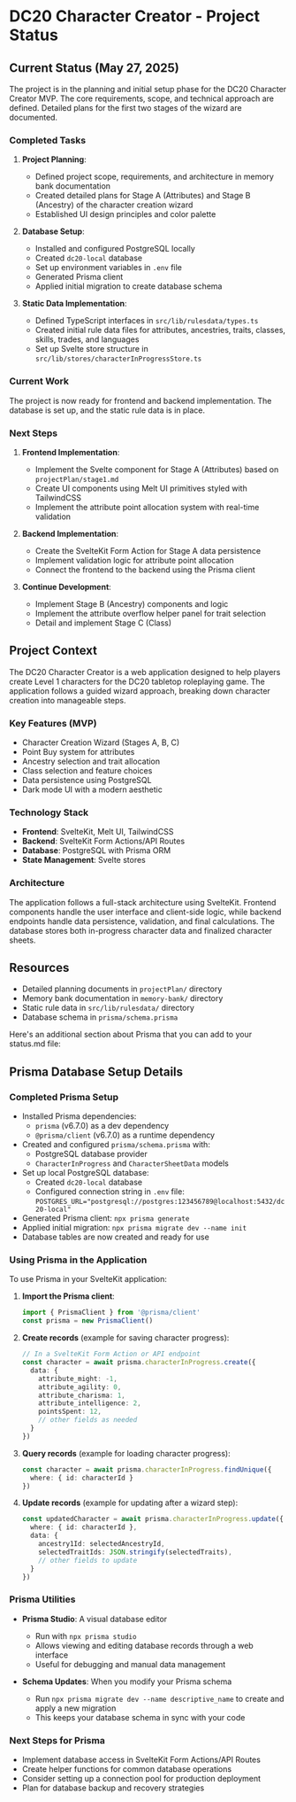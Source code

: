 # DC20 Character Creator - Project Status

## Current Status (May 27, 2025)

The project is in the planning and initial setup phase for the DC20 Character Creator MVP. The core requirements, scope, and technical approach are defined. Detailed plans for the first two stages of the wizard are documented.

### Completed Tasks

1. __Project Planning__:

   - Defined project scope, requirements, and architecture in memory bank documentation
   - Created detailed plans for Stage A (Attributes) and Stage B (Ancestry) of the character creation wizard
   - Established UI design principles and color palette

2. __Database Setup__:

   - Installed and configured PostgreSQL locally
   - Created `dc20-local` database
   - Set up environment variables in `.env` file
   - Generated Prisma client
   - Applied initial migration to create database schema

3. __Static Data Implementation__:

   - Defined TypeScript interfaces in `src/lib/rulesdata/types.ts`
   - Created initial rule data files for attributes, ancestries, traits, classes, skills, trades, and languages
   - Set up Svelte store structure in `src/lib/stores/characterInProgressStore.ts`

### Current Work

The project is now ready for frontend and backend implementation. The database is set up, and the static rule data is in place.

### Next Steps

1. __Frontend Implementation__:

   - Implement the Svelte component for Stage A (Attributes) based on `projectPlan/stage1.md`
   - Create UI components using Melt UI primitives styled with TailwindCSS
   - Implement the attribute point allocation system with real-time validation

2. __Backend Implementation__:

   - Create the SvelteKit Form Action for Stage A data persistence
   - Implement validation logic for attribute point allocation
   - Connect the frontend to the backend using the Prisma client

3. __Continue Development__:

   - Implement Stage B (Ancestry) components and logic
   - Implement the attribute overflow helper panel for trait selection
   - Detail and implement Stage C (Class)

## Project Context

The DC20 Character Creator is a web application designed to help players create Level 1 characters for the DC20 tabletop roleplaying game. The application follows a guided wizard approach, breaking down character creation into manageable steps.

### Key Features (MVP)

- Character Creation Wizard (Stages A, B, C)
- Point Buy system for attributes
- Ancestry selection and trait allocation
- Class selection and feature choices
- Data persistence using PostgreSQL
- Dark mode UI with a modern aesthetic

### Technology Stack

- __Frontend__: SvelteKit, Melt UI, TailwindCSS
- __Backend__: SvelteKit Form Actions/API Routes
- __Database__: PostgreSQL with Prisma ORM
- __State Management__: Svelte stores

### Architecture

The application follows a full-stack architecture using SvelteKit. Frontend components handle the user interface and client-side logic, while backend endpoints handle data persistence, validation, and final calculations. The database stores both in-progress character data and finalized character sheets.

## Resources

- Detailed planning documents in `projectPlan/` directory
- Memory bank documentation in `memory-bank/` directory
- Static rule data in `src/lib/rulesdata/` directory
- Database schema in `prisma/schema.prisma`


Here's an additional section about Prisma that you can add to your status.md file:

## Prisma Database Setup Details

### Completed Prisma Setup

- Installed Prisma dependencies:
  - `prisma` (v6.7.0) as a dev dependency
  - `@prisma/client` (v6.7.0) as a runtime dependency
- Created and configured `prisma/schema.prisma` with:
  - PostgreSQL database provider
  - `CharacterInProgress` and `CharacterSheetData` models
- Set up local PostgreSQL database:
  - Created `dc20-local` database
  - Configured connection string in `.env` file: `POSTGRES_URL="postgresql://postgres:123456789@localhost:5432/dc20-local"`
- Generated Prisma client: `npx prisma generate`
- Applied initial migration: `npx prisma migrate dev --name init`
- Database tables are now created and ready for use

### Using Prisma in the Application

To use Prisma in your SvelteKit application:

1. **Import the Prisma client**:
   ```typescript
   import { PrismaClient } from '@prisma/client'
   const prisma = new PrismaClient()
   ```

2. **Create records** (example for saving character progress):
   ```typescript
   // In a SvelteKit Form Action or API endpoint
   const character = await prisma.characterInProgress.create({
     data: {
       attribute_might: -1,
       attribute_agility: 0,
       attribute_charisma: 1,
       attribute_intelligence: 2,
       pointsSpent: 12,
       // other fields as needed
     }
   })
   ```

3. **Query records** (example for loading character progress):
   ```typescript
   const character = await prisma.characterInProgress.findUnique({
     where: { id: characterId }
   })
   ```

4. **Update records** (example for updating after a wizard step):
   ```typescript
   const updatedCharacter = await prisma.characterInProgress.update({
     where: { id: characterId },
     data: {
       ancestry1Id: selectedAncestryId,
       selectedTraitIds: JSON.stringify(selectedTraits),
       // other fields to update
     }
   })
   ```

### Prisma Utilities

- **Prisma Studio**: A visual database editor
  - Run with `npx prisma studio`
  - Allows viewing and editing database records through a web interface
  - Useful for debugging and manual data management

- **Schema Updates**: When you modify your Prisma schema
  - Run `npx prisma migrate dev --name descriptive_name` to create and apply a new migration
  - This keeps your database schema in sync with your code

### Next Steps for Prisma

- Implement database access in SvelteKit Form Actions/API Routes
- Create helper functions for common database operations
- Consider setting up a connection pool for production deployment
- Plan for database backup and recovery strategies
